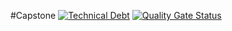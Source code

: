 #Capstone
[![Technical Debt](https://sonarcloud.io/api/project_badges/measure?project=merleandrade_Music-School-Management-frontend&metric=sqale_index)](https://sonarcloud.io/summary/new_code?id=merleandrade_Music-School-Management-frontend)
[![Quality Gate Status](https://sonarcloud.io/api/project_badges/measure?project=merleandrade_Music-School-Management-frontend&metric=alert_status)](https://sonarcloud.io/summary/new_code?id=merleandrade_Music-School-Management-frontend)
